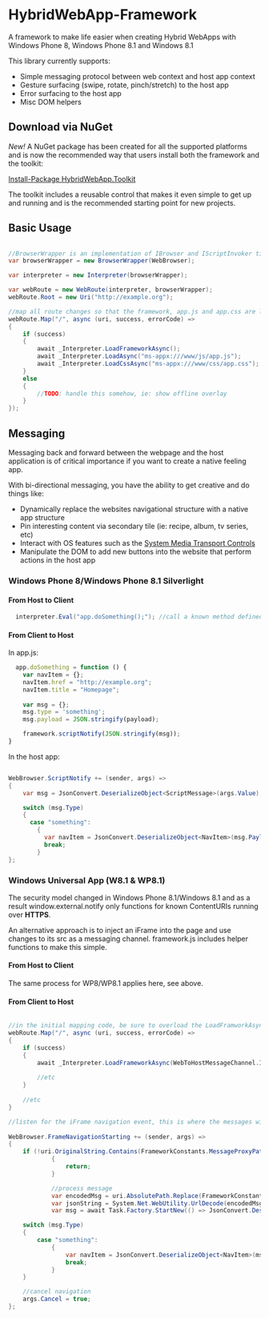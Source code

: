 HybridWebApp-Framework
======================

A framework to make life easier when creating Hybrid WebApps with Windows Phone 8, Windows Phone 8.1 and Windows 8.1

This library currently supports:
* Simple messaging protocol between web context and host app context
* Gesture surfacing (swipe, rotate, pinch/stretch) to the host app 
* Error surfacing to the host app
* Misc DOM helpers

## Download via NuGet

*New!* A NuGet package has been created for all the supported platforms and is now the recommended way that users install both the framework and the toolkit:

[Install-Package HybridWebApp.Toolkit](https://www.nuget.org/packages/HybridWebApp.Toolkit/)

The toolkit includes a reusable control that makes it even simple to get up and running and is the recommended starting point for new projects.

## Basic Usage

```c#

//BrowserWrapper is an implementation of IBrowser and IScriptInvoker tied either to WebBrowser or WebView (depending on WP8/WP8.1 or Universal App)
var browserWrapper = new BrowserWrapper(WebBrowser);

var interpreter = new Interpreter(browserWrapper);

var webRoute = new WebRoute(interpreter, browserWrapper);
webRoute.Root = new Uri("http://example.org");

//map all route changes so that the framework, app.js and app.css are loaded each time (they are flushed on navigation)
webRoute.Map("/", async (uri, success, errorCode) =>
{
    if (success)
    {
        await _Interpreter.LoadFrameworkAsync();
        await _Interpreter.LoadAsync("ms-appx:///www/js/app.js");
        await _Interpreter.LoadCssAsync("ms-appx:///www/css/app.css");
    }
    else
    {
        //TODO: handle this somehow, ie: show offline overlay
    }
});
```


## Messaging

Messaging back and forward between the webpage and the host application is of critical importance if you want to create a native feeling app. 

With bi-directional messaging, you have the ability to get creative and do things like:

* Dynamically replace the websites navigational structure with a native app structure
* Pin interesting content via secondary tile (ie: recipe, album, tv series, etc)
* Interact with OS features such as the [System Media Transport Controls](http://msdn.microsoft.com/en-us/library/windows/apps/xaml/dn263187.aspx)
* Manipulate the DOM to add new buttons into the website that perform actions in the host app

### Windows Phone 8/Windows Phone 8.1 Silverlight

#### From Host to Client

```C#
  interpreter.Eval("app.doSomething();"); //call a known method defined in app.js
```

#### From Client to Host

In app.js:
```js
  app.doSomething = function () {
    var navItem = {};
    navItem.href = "http://example.org";
    navItem.title = "Homepage";
    
    var msg = {};
    msg.type = 'something';
    msg.payload = JSON.stringify(payload);

    framework.scriptNotify(JSON.stringify(msg));
}
```

In the host app:

```C#

WebBrowser.ScriptNotify += (sender, args) =>
{
    var msg = JsonConvert.DeserializeObject<ScriptMessage>(args.Value);

    switch (msg.Type)
    {
      case "something":
        {
          var navItem = JsonConvert.DeserializeObject<NavItem>(msg.Payload);
          break;
        }
};

```

### Windows Universal App (W8.1 & WP8.1)

The security model changed in Windows Phone 8.1/Windows 8.1 and as a result window.external.notify only functions for known ContentURIs running over __HTTPS__.

An alternative approach is to inject an iFrame into the page and use changes to its src as a messaging channel. framework.js includes helper functions to make this simple.

#### From Host to Client

The same process for WP8/WP8.1 applies here, see above.

#### From Client to Host

```C#

//in the initial mapping code, be sure to overload the LoadFramworkAsync with true so the iFrame channel is created
webRoute.Map("/", async (uri, success, errorCode) =>
{
    if (success)
    {
        await _Interpreter.LoadFrameworkAsync(WebToHostMessageChannel.IFrame);
        
        //etc
    }
    
    //etc
}

//listen for the iFrame navigation event, this is where the messages will be delivered
        
WebBrowser.FrameNavigationStarting += (sender, args) =>
{
    if (!uri.OriginalString.Contains(FrameworkConstants.MessageProxyPath) || uri.OriginalString.EndsWith(FrameworkConstants.MessageProxyPath))
            {
                return;
            }

            //process message
            var encodedMsg = uri.AbsolutePath.Replace(FrameworkConstants.MessageProxyPath, string.Empty);
            var jsonString = System.Net.WebUtility.UrlDecode(encodedMsg).Replace("/\"", "\\\"");
            var msg = await Task.Factory.StartNew(() => JsonConvert.DeserializeObject<ScriptMessage>(jsonString));

    switch (msg.Type)
    {
        case "something":
            {
                var navItem = JsonConvert.DeserializeObject<NavItem>(msg.Payload);
                break;
            }
    }

    //cancel navigation
    args.Cancel = true;
}; 
```



